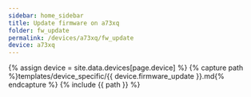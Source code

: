 ```yaml
---
sidebar: home_sidebar
title: Update firmware on a73xq
folder: fw_update
permalink: /devices/a73xq/fw_update
device: a73xq
---
```

{% assign device = site.data.devices[page.device] %}
{% capture path %}templates/device_specific/{{ device.firmware_update }}.md{% endcapture %}
{% include {{ path }} %}
